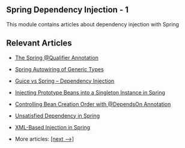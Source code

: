 ## Spring Dependency Injection - 1

This module contains articles about dependency injection with Spring

## Relevant Articles

- [The Spring @Qualifier Annotation](docs/Spring_@Qualifier.md)
- [Spring Autowiring of Generic Types](docs/Spring_Autowire_Generics.md)
- [Guice vs Spring – Dependency Injection](docs/Spring_Guice.md)
- [Injecting Prototype Beans into a Singleton Instance in Spring](docs/Spring_InjectPrototypeBean_ToSingletonBean.md)
- [Controlling Bean Creation Order with @DependsOn Annotation]()
- [Unsatisfied Dependency in Spring]()
- [XML-Based Injection in Spring]()

- More articles: [[next -->]](../spring-di-2/README.md)
